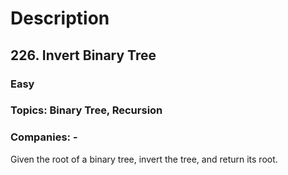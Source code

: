 # Description

## 226. Invert Binary Tree

### Easy

### Topics: Binary Tree, Recursion

### Companies: -

Given the root of a binary tree, invert the tree, and return its root.
